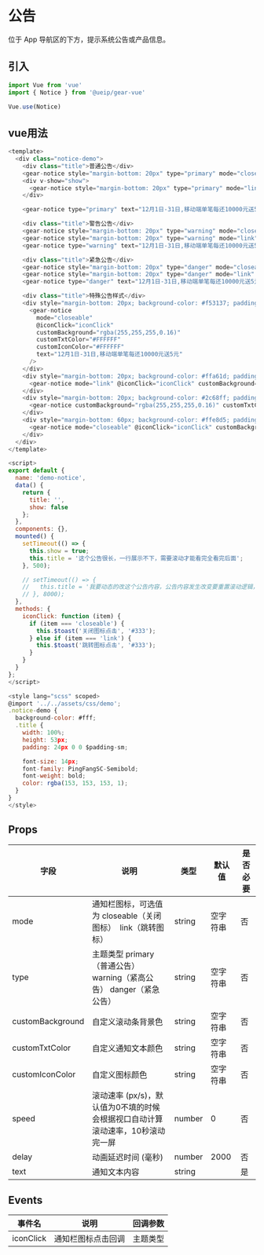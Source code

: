 # 公告

位于 App 导航区的下方，提示系统公告或产品信息。

## 引入

```javascript
import Vue from 'vue'
import { Notice } from '@ueip/gear-vue'

Vue.use(Notice)
```

## vue用法

```javascript
<template>
  <div class="notice-demo">
    <div class="title">普通公告</div>
    <gear-notice style="margin-bottom: 20px" type="primary" mode="closeable" @iconClick="iconClick" text="12月1日-31日,移动端单笔每还10000元送5元" />
    <div v-show="show">
      <gear-notice style="margin-bottom: 20px" type="primary" mode="link" @iconClick="iconClick" :text="title" />
    </div>

    <gear-notice type="primary" text="12月1日-31日,移动端单笔每还10000元送5元"></gear-notice>

    <div class="title">警告公告</div>
    <gear-notice style="margin-bottom: 20px" type="warning" mode="closeable" @iconClick="iconClick" text="12月1日-31日,移动端单笔每还10000元送5元" />
    <gear-notice style="margin-bottom: 20px" type="warning" mode="link" @iconClick="iconClick" text="12月1日-31日,移动端单笔每还10000元送多重好礼哈哈哈哈" />
    <gear-notice type="warning" text="12月1日-31日,移动端单笔每还10000元送5元" />

    <div class="title">紧急公告</div>
    <gear-notice style="margin-bottom: 20px" type="danger" mode="closeable" @iconClick="iconClick" text="12月1日-31日,移动端单笔每还10000元送5元" />
    <gear-notice style="margin-bottom: 20px" type="danger" mode="link" @iconClick="iconClick" text="12月1日-31日,移动端单笔每还10000元送多重好礼呵呵呵呵呵呵" />
    <gear-notice type="danger" text="12月1日-31日,移动端单笔每还10000元送5元" />

    <div class="title">特殊公告样式</div>
    <div style="margin-bottom: 20px; background-color: #f53137; padding: 16px 0">
      <gear-notice
        mode="closeable"
        @iconClick="iconClick"
        customBackground="rgba(255,255,255,0.16)"
        customTxtColor="#FFFFFF"
        customIconColor="#FFFFFF"
        text="12月1日-31日,移动端单笔每还10000元送5元"
      />
    </div>
    <div style="margin-bottom: 20px; background-color: #ffa61d; padding: 16px 0">
      <gear-notice mode="link" @iconClick="iconClick" customBackground="rgba(255,255,255,0.16)" customTxtColor="#FFFFFF" customIconColor="#FFFFFF" text="12月1日-31日,移动端单笔每还10000元送5元" />
    </div>
    <div style="margin-bottom: 20px; background-color: #2c68ff; padding: 16px 0">
      <gear-notice customBackground="rgba(255,255,255,0.16)" customTxtColor="#FFFFFF" customIconColor="#FFFFFF" text="12月1日-31日,移动端单笔每还10000元送5元" />
    </div>
    <div style="margin-bottom: 60px; background-color: #ffe8d5; padding: 16px 0">
      <gear-notice mode="closeable" @iconClick="iconClick" customBackground="rgba(210,101,0,0.12)" customTxtColor="#CA6D3F" customIconColor="#CA6D3F" text="12月1日-31日,移动端单笔每还10000元送5元" />
    </div>
  </div>
</template>

<script>
export default {
  name: 'demo-notice',
  data() {
    return {
      title: '',
      show: false
    };
  },
  components: {},
  mounted() {
    setTimeout(() => {
      this.show = true;
      this.title = '这个公告很长，一行展示不下，需要滚动才能看完全看完后面';
    }, 500);

    // setTimeout(() => {
    //   this.title = '我要动态的改这个公告内容，公告内容发生改变要重置滚动逻辑，12月1日-31日,移动端单笔每还10000元送5元';
    // }, 8000);
  },
  methods: {
    iconClick: function (item) {
      if (item === 'closeable') {
        this.$toast('关闭图标点击', '#333');
      } else if (item === 'link') {
        this.$toast('跳转图标点击', '#333');
      }
    }
  }
};
</script>

<style lang="scss" scoped>
@import '../../assets/css/demo';
.notice-demo {
  background-color: #fff;
  .title {
    width: 100%;
    height: 53px;
    padding: 24px 0 0 $padding-sm;

    font-size: 14px;
    font-family: PingFangSC-Semibold;
    font-weight: bold;
    color: rgba(153, 153, 153, 1);
  }
}
</style>
```

## Props

| 字段             | 说明                                                                         | 类型   | 默认值   | 是否必要 |
|------------------|----------------------------------------------------------------------------|--------|----------|---------|
| mode             | 通知栏图标，可选值为 closeable（关闭图标）  link（跳转图标）                      | string | 空字符串 | 否       |
| type             | 主题类型 primary（普通公告） warning（紧高公告） danger（紧急公告）                | string | 空字符串 | 否       |
| customBackground | 自定义滚动条背景色                                                           | string | 空字符串 | 否       |
| customTxtColor   | 自定义通知文本颜色                                                           | string | 空字符串 | 否       |
| customIconColor  | 自定义图标颜色                                                               | string | 空字符串 | 否       |
| speed            | 滚动速率 (px/s)，默认值为0不填的时候会根据视口自动计算滚动速率，10秒滚动完一屏 | number | 0        | 否       |
| delay            | 动画延迟时间 (毫秒)                                                          | number | 2000     | 否       |
| text             | 通知文本内容                                                                 | string |          | 是       |

## Events

| 事件名    | 说明               | 回调参数 |
|-----------|------------------|------|
| iconClick | 通知栏图标点击回调 | 主题类型 |